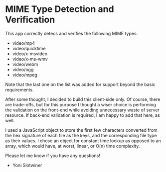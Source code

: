 # MIME Type Detection and Verification

This app correctly detecs and verifies the following MIME types:
- video/mp4
- video/quicktime
- video/x-msvideo
- video/x-ms-wmv
- video/webm
- video/ogg
- video/mpeg

Note that the last one on the list was added for support beyond the basic requirements.

After some thought, I decided to build this client-side only. Of course, there are trade-offs, but for this purpose I thought a wiser choice is performing the validation on the front-end while avoiding unnecessary waste of server resource. If back-end validation is required, I am happy to add that here, as well.

I used a JavaScript object to store the first few characters converted from the hex signature of each file as the keys, and the corresponding file type as their values. I chose an object for constant time lookup as opposed to an array, which would have, at worst, linear, or O(n) time complexity.

Please let me know if you have any questions!

- Yoni Slotwiner
